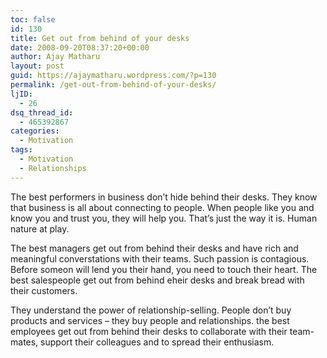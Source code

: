 ```yaml
---
toc: false
id: 130
title: Get out from behind of your desks
date: 2008-09-20T08:37:20+00:00
author: Ajay Matharu
layout: post
guid: https://ajaymatharu.wordpress.com/?p=130
permalink: /get-out-from-behind-of-your-desks/
ljID:
  - 26
dsq_thread_id:
  - 465392867
categories:
  - Motivation
tags:
  - Motivation
  - Relationships
---
```

The best performers in business don&#8217;t hide behind their desks. They know that business is all about connecting to people. When people like you and know you and trust you, they will help you. That&#8217;s just the way it is. Human nature at play.

The best managers get out from behind their desks and have rich and meaningful converstations with their teams. Such passion is contagious. Before someon will lend you their hand, you need to touch their heart. The best salespeople get out from behind eheir desks and break bread with their customers.

They understand the power of relationship-selling. People don&#8217;t buy products and services &#8211; they buy people and relationships. the best employees get out from behind their desks to collaborate with their team-mates, support their colleagues and to spread their enthusiasm.
